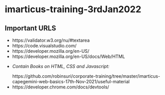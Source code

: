 # imarticus-training-3rdJan2022
## Important URLS
<ul>
  <li>https://validator.w3.org/nu/#textarea</li>

  <li>https://code.visualstudio.com/</li>

<li>https://developer.mozilla.org/en-US/</li>

<li>https://developer.mozilla.org/en-US/docs/Web/HTML</li>

<li>
<p> <em>Contain Books on HTML, CSS and Javascript: </em></p>
https://github.com/robinsuri/corporate-training/tree/master/imarticus-capegemini-web-basics-17th-Nov-2021/useful-material</li>
  
  <li>https://developer.chrome.com/docs/devtools/</li>
  </ul>

